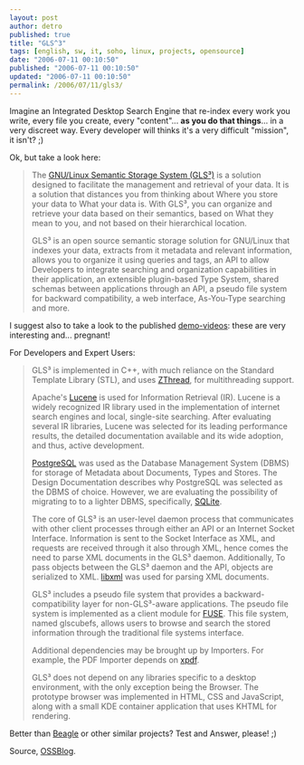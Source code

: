 ```yaml
---
layout: post
author: detro
published: true
title: "GLS^3"
tags: [english, sw, it, soho, linux, projects, opensource]
date: "2006-07-11 00:10:50"
published: "2006-07-11 00:10:50"
updated: "2006-07-11 00:10:50"
permalink: /2006/07/11/gls3/
---
```


Imagine an Integrated Desktop Search Engine that re-index every work you write, every file you create, every "content"... <strong>as you do that things</strong>... in a very discreet way.
Every developer will thinks it's a very difficult "mission", it isn't? ;)

Ok, but take a look here:
<blockquote>The <a href="http://www.glscube.org/">GNU/Linux Semantic Storage System (GLS³)</a> is a solution designed to facilitate the management and retrieval of your data. It is a solution that distances you from thinking about Where you store your data to What your data is. With GLS³, you can organize and retrieve your data based on their semantics, based on What they mean to you, and not based on their hierarchical location.

GLS³ is an open source semantic storage solution for GNU/Linux that indexes your data, extracts from it metadata and relevant information, allows you to organize it using queries and tags, an API to allow Developers to integrate searching and organization capabilities in their application, an extensible plugin-based Type System, shared schemas between applications through an API, a pseudo file system for backward compatibility, a web interface, As-You-Type searching and more.</blockquote>

I suggest also to take a look to the published <a href="http://www.glscube.org/download.html">demo-videos</a>: these are very interesting and... pregnant!

<!--more-->
For Developers and Expert Users:
<blockquote>GLS³ is implemented in C++, with much reliance on the Standard Template Library (STL), and uses <a href="http://zthread.sourceforge.net/">ZThread</a>, for multithreading support.

Apache's <a href="http://lucene.apache.org/java/docs/">Lucene</a> is used for Information Retrieval (IR). Lucene is a widely recognized IR library used in the implementation of internet search engines and local, single-site searching. After evaluating several IR libraries, Lucene was selected for its leading performance results, the detailed documentation available and its wide adoption, and thus, active development.

<a href="http://www.postgresql.org/">PostgreSQL</a> was used as the Database Management System (DBMS) for storage of Metadata about Documents, Types and Stores. The Design Documentation describes why PostgreSQL was selected as the DBMS of choice. However, we are evaluating the possibility of migrating to to a lighter DBMS, specifically, <a href="http://www.sqlite.org/">SQLite</a>.

The core of GLS³ is an user-level daemon process that communicates with other client processes through either an API or an Internet Socket Interface. Information is sent to the Socket Interface as XML, and requests are received through it also through XML, hence comes the need to parse XML documents in the GLS³ daemon. Additionally, To pass objects between the GLS³ daemon and the API, objects are serialized to XML. <a href="http://xmlsoft.org/">libxml</a> was used for parsing XML documents.

GLS³ includes a pseudo file system that provides a backward-compatibility layer for non-GLS³-aware applications. The pseudo file system is implemented as a client module for <a href="http://fuse.sourceforge.net/">FUSE</a>. This file system, named glscubefs, allows users to browse and search the stored information through the traditional file systems interface.

Additional dependencies may be brought up by Importers. For example, the PDF Importer depends on <a href="http://www.foolabs.com/xpdf/">xpdf</a>.

GLS³ does not depend on any libraries specific to a desktop environment, with the only exception being the Browser. The prototype browser was implemented in HTML, CSS and JavaScript, along with a small KDE container application that uses KHTML for rendering.
</blockquote>

Better than <a href="http://beagle-project.org/Main_Page">Beagle</a> or other similar projects? Test and Answer, please! ;)

Source, <a href="http://www.ossblog.it/post/1121/gls%c2%b3-trovare-dati-facilmente-su-gnulinux">OSSBlog</a>.
